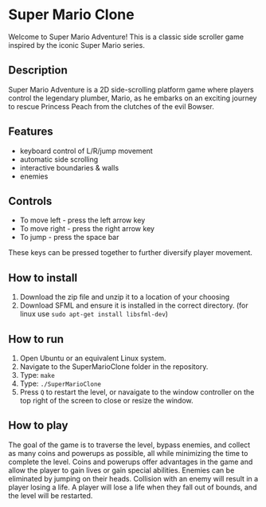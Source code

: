 # Super Mario Clone
Welcome to Super Mario Adventure! This is a classic side scroller game inspired by the iconic Super Mario series.

## Description
Super Mario Adventure is a 2D side-scrolling platform game where players control the legendary plumber, Mario, as he embarks on an exciting journey to rescue Princess Peach from the clutches of the evil Bowser.

## Features
- keyboard control of L/R/jump movement
- automatic side scrolling
- interactive boundaries & walls
- enemies

## Controls
- To move left - press the left arrow key
- To move right - press the right arrow key
- To jump - press the space bar

These keys can be pressed together to further diversify player movement.

## How to install
1. Download the zip file and unzip it to a location of your choosing
2. Download SFML and ensure it is installed in the correct directory. (for linux use `sudo apt-get install libsfml-dev`)

## How to run
1. Open Ubuntu or an equivalent Linux system.
2. Navigate to the SuperMarioClone folder in the repository.
3. Type: `make`
4. Type: `./SuperMarioClone`
5. Press `Q` to restart the level, or navaigate to the window controller on the top right of the screen to close or resize the window.

## How to play
The goal of the game is to traverse the level, bypass enemies, and collect as many coins and powerups as possible, all while minimizing the time to complete the level.
Coins and powerups offer advantages in the game and allow the player to gain lives or gain special abilities. 
Enemies can be eliminated by jumping on their heads. Collision with an enemy will result in a player losing a life.
A player will lose a life when they fall out of bounds, and the level will be restarted.
